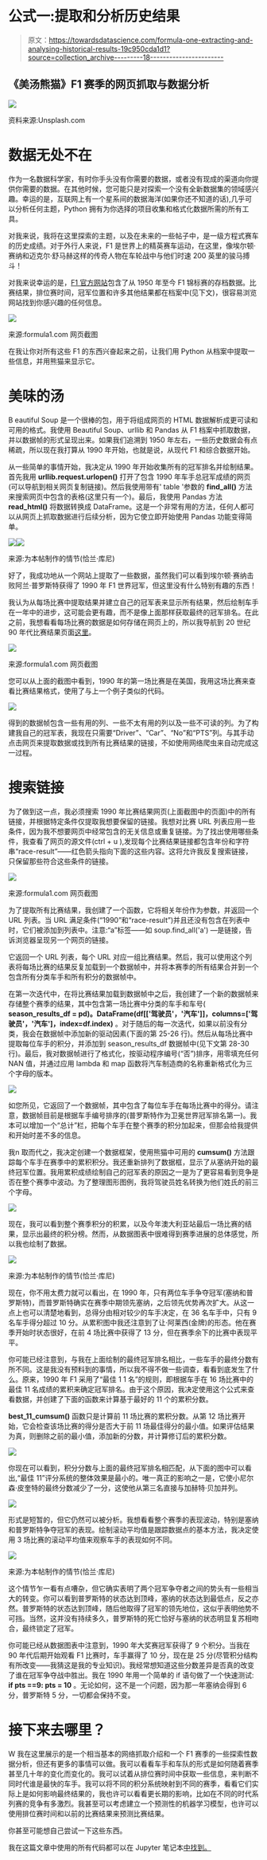 # 公式一:提取和分析历史结果

> 原文：<https://towardsdatascience.com/formula-one-extracting-and-analysing-historical-results-19c950cda1d1?source=collection_archive---------18----------------------->

## 《美汤熊猫》F1 赛季的网页抓取与数据分析

![](img/c2836dfe6270cf6039763c9985500997.png)

资料来源:Unsplash.com

# 数据无处不在

作为一名数据科学家，有时你手头没有你需要的数据，或者没有现成的渠道向你提供你需要的数据。在其他时候，您可能只是对探索一个没有全新数据集的领域感兴趣。幸运的是，互联网上有一个星系间的数据海洋(如果你还不知道的话),几乎可以分析任何主题，Python 拥有为你选择的项目收集和格式化数据所需的所有工具。

对我来说，我将在这里探索的主题，以及在未来的一些帖子中，是一级方程式赛车的历史成绩。对于外行人来说，F1 是世界上的精英赛车运动，在这里，像埃尔顿·赛纳和迈克尔·舒马赫这样的传奇人物在车轮战中与他们时速 200 英里的骏马搏斗！

对我来说幸运的是，[F1 官方网站](https://www.formula1.com/)包含了从 1950 年至今 F1 锦标赛的存档数据。比赛结果，排位赛时间，冠军位置和许多其他结果都在档案中(见下文)，很容易浏览网站找到你感兴趣的任何信息。

![](img/92aa6baa440d2965550f21abb3339617.png)

来源:formula1.com 网页截图

在我让你对所有这些 F1 的东西兴奋起来之前，让我们用 Python 从档案中提取一些信息，并用熊猫来显示它。

# 美味的汤

B eautiful Soup 是一个很棒的包，用于将组成网页的 HTML 数据解析成更可读和可用的格式。我使用 Beautiful Soup、urllib 和 Pandas 从 F1 档案中抓取数据，并以数据帧的形式呈现出来。如果我们追溯到 1950 年左右，一些历史数据会有点稀疏，所以现在我打算从 1990 年开始，也就是说，从现代 F1 和综合数据开始。

从一些简单的事情开始，我决定从 1990 年开始收集所有的冠军排名并绘制结果。首先我用 **urllib.request.urlopen()** 打开了包含 1990 年车手总冠军成绩的网页(可以导航到相关网页复制链接)。然后我使用带有' table '参数的 **find_all()** 方法来搜索网页中包含的表格(这里只有一个)。最后，我使用 Pandas 方法 **read_html()** 将数据转换成 DataFrame。这是一个非常有用的方法，任何人都可以从网页上抓取数据进行后续分析，因为它使立即开始使用 Pandas 功能变得简单。

![](img/3b428a9eff3794e312e56c83f746a34c.png)![](img/04270f8d92ee15b350a9dc4e9f41cf4c.png)

来源:为本帖制作的情节(恰兰·库尼)

好了，我成功地从一个网站上提取了一些数据，虽然我们可以看到埃尔顿·赛纳击败阿兰·普罗斯特获得了 1990 年 F1 世界冠军，但这里没有什么特别有趣的东西！

我认为从每场比赛中提取结果并建立自己的冠军表来显示所有结果，然后绘制车手在一年中的进步，这可能会更有趣，而不是像上面那样获取最终的冠军排名。在此之前，我想看看每场比赛的数据是如何存储在网页上的，所以我导航到 20 世纪 90 年代比赛结果页面[这里](https://www.formula1.com/en/results.html/1990/races.html)。

![](img/23ba3f2edb24ced3f32119e0cb208a7f.png)

来源:formula1.com 网页截图

您可以从上面的截图中看到，1990 年的第一场比赛是在美国，我用这场比赛来查看比赛结果格式，使用了与上一个例子类似的代码。

![](img/90a14690c6de74f1cf306a75479e6cd2.png)

得到的数据帧包含一些有用的列、一些不太有用的列以及一些不可读的列。为了构建我自己的冠军表，我现在只需要“Driver”、“Car”、“No”和“PTS”列。与其手动点击网页来提取数据或找到所有比赛结果的链接，不如使用网络爬虫来自动完成这一过程。

# 搜索链接

为了做到这一点，我必须搜索 1990 年比赛结果网页(上面截图中的页面)中的所有链接，并根据特定条件仅提取我想要保留的链接。我想对比赛 URL 列表应用一些条件，因为我不想要网页中经常包含的无关信息或重复链接。为了找出使用哪些条件，我查看了网页的源文件(ctrl + u ),发现每个比赛结果链接都包含年份和字符串“race-result”——红色箭头指向下面的这些内容。这将允许我反复搜索链接，只保留那些符合这些条件的链接。

![](img/620e222788c683898add68098cc7dea7.png)

来源:formula1.com 网页截图

为了提取所有比赛结果，我创建了一个函数，它将相关年份作为参数，并返回一个 URL 列表。当 URL 满足条件(“1990”和“race-result”)并且还没有包含在列表中时，它们被添加到列表中。注意:“a”标签——如 soup.find_all('a') —是链接，告诉浏览器呈现另一个网页的链接。

它返回一个 URL 列表，每个 URL 对应一组比赛结果。然后，我可以使用这个列表将每场比赛的结果反复加载到一个数据帧中，并将本赛季的所有结果合并到一个包含所有分类车手和所有积分的数据帧中。

在第一次迭代中，在将比赛结果加载到数据帧中之后，我创建了一个新的数据帧来存储整个赛季的结果，其中包含第一场比赛中分类的车手和车号( **season_results_df = pd)。DataFrame(df[['驾驶员'，'汽车']]，columns=['驾驶员'，'汽车']，index=df.index)** 。对于随后的每一次迭代，如果以前没有分类，我会在数据帧中添加新的驱动因素(下面的第 25-26 行)。然后从每场比赛中提取每位车手的积分，并添加到 season_results_df 数据帧中(见下文第 28-30 行)。最后，我对数据帧进行了格式化，按驱动程序编号(“否”)排序，用零填充任何 NAN 值，并通过应用 lambda 和 map 函数将汽车制造商的名称重新格式化为三个字母的版本。

![](img/d552e60808fcae0640a74792864089d5.png)

如您所见，它返回了一个数据帧，其中包含了每位车手在每场比赛中的得分。请注意，数据帧目前是根据车手编号排序的(普罗斯特作为卫冕世界冠军排名第一)。我本可以增加一个“总计”栏，把每个车手在整个赛季的积分加起来，但那会给我提供和开始时差不多的信息。

我n 取而代之，我决定创建一个数据框架，使用熊猫中可用的 **cumsum()** 方法跟踪每个车手在赛季中的累积积分。我还重新排列了数据框，显示了从塞纳开始的最终冠军位置。我用累积成绩绘制自己的冠军表的原因之一是为了更容易看到竞争是否在整个赛季中波动。为了整理图形图例，我将驾驶员姓名转换为他们姓氏的前三个字母。

![](img/4dc7d95922bf53c6627da5e3d9a102f5.png)

现在，我可以看到整个赛季积分的积累，以及今年澳大利亚站最后一场比赛的结果，显示出最终的积分榜。然而，从数据图表中很难得到赛季进展的总体感觉，所以我也绘制了数据。

![](img/726ea585ac77d6482104a0c59064a917.png)

来源:为本帖制作的情节(恰兰·库尼)

现在，你不用太费力就可以看出，在 1990 年，只有两位车手争夺冠军(塞纳和普罗斯特)，而普罗斯特确实在赛季中期领先塞纳，之后领先优势再次扩大。从这一点上也可以清楚地看到，总得分由相对较少的车手决定，在 36 名车手中，只有 9 名车手得分超过 10 分。从累积图中我还注意到了让·阿莱西(金牌)的形态。他在赛季开始时状态很好，在前 4 场比赛中获得了 13 分，但在赛季余下的比赛中表现平平。

你可能已经注意到，与我在上面绘制的最终冠军排名相比，一些车手的最终分数有所不同。这是我没有预料到的事情，所以我不得不做一些调查，看看到底发生了什么。原来，1990 年 F1 采用了“最佳 1 1 名”的规则，即根据车手在 16 场比赛中的最佳 11 名成绩的累积来确定冠军排名。由于这个原因，我决定使用这个公式来查看数据，并创建了下面的函数来计算基于最好的 11 个的累积分数。

**best_11_cumsum()** 函数只是计算前 11 场比赛的累积分数。从第 12 场比赛开始，它会检查该场比赛的得分是否大于前 11 场最佳得分的最小值。如果评估结果为真，则删除之前的最小值，添加新的分数，并计算修订后的累积分数。

![](img/1a03b14a20af2d8b9ebb3d1c7a638e58.png)

你现在可以看到，积分分数与上面的最终冠军排名相匹配，从下面的图中可以看出,“最佳 11”评分系统的整体效果是最小的。唯一真正的影响之一是，它使小尼尔森·皮奎特的最终分数减少了一分，这使他从第三名直接与加赫特·贝加并列。

![](img/0467d539b42e9da42b58c9d6f2f52b7b.png)

形式是短暂的，但它仍然可以被分析。我想看看整个赛季的表现波动，特别是塞纳和普罗斯特争夺冠军的表现。绘制滚动平均值是跟踪数据点的基本方法，我决定使用 3 场比赛的滚动平均值来观察车手的表现如何不同。

![](img/88d4a0ee5b21c643ff78a4bcd53f8b50.png)

来源:为本帖制作的情节(恰兰·库尼)

这个情节乍一看有点嘈杂，但它确实表明了两个冠军争夺者之间的势头有一些相当大的转变。你可以看到普罗斯特的状态达到顶峰，塞纳的状态达到最低点，反之亦然。普罗斯特的状态达到顶峰，随后他取得了冠军的领先地位，这似乎表明他势不可挡。当然，这并没有持续多久，普罗斯特的死亡恰好与塞纳的状态明显复苏相吻合，最终锁定了冠军。

你可能已经从数据图表中注意到，1990 年大奖赛冠军获得了 9 个积分。当我在 90 年代后期开始观看 F1 比赛时，车手赢得了 10 分，现在是 25 分(尽管积分结构有所改变——我猜这是我的专业知识)。我经常想知道这些分数差异是否真的改变了谁在冠军争夺战中胜出。我在 1990 年用一个简单的 if 语句做了一个快速测试: **if pts ==9: pts = 10** 。无论如何，这不是一个问题，因为那一年塞纳会得到 6 分，普罗斯特 5 分，一切都会保持不变。

# 接下来去哪里？

W 我在这里展示的是一个相当基本的网络抓取介绍和一个 F1 赛季的一些探索性数据分析，但还有更多的事情可以做。我可以看看车手和车队的形式是如何随着赛季甚至几十年的变化而变化的。我可以试着从排位赛时间中获取一些信息，来判断不同时代谁是最快的车手。我可以将不同的积分系统映射到不同的赛季，看看它们实际上是如何影响最终结果的，我也许可以看看更长期的影响，比如在不同的时代系列赛的竞争有多激烈。我甚至可以考虑建立一个预测性的机器学习模型，也许可以使用排位赛时间和以前的比赛结果来预测比赛结果。

你甚至可能想自己尝试一下这些东西。

我在这篇文章中使用的所有代码都可以在 Jupyter 笔记本[中找到。](https://github.com/cfcooney/medium_posts)